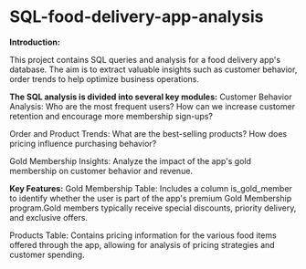 # SQL-food-delivery-app-analysis
**Introduction:**

This project contains SQL queries and analysis for a food delivery app's database. The aim is to extract valuable insights such as customer behavior, order trends to help optimize business operations.

**The SQL analysis is divided into several key modules:**
Customer Behavior Analysis: Who are the most frequent users? How can we increase customer retention and encourage more membership sign-ups?

Order and Product Trends: What are the best-selling products? How does pricing influence purchasing behavior?

Gold Membership Insights: Analyze the impact of the app's gold membership on customer behavior and revenue.

**Key Features:**
Gold Membership Table: Includes a column is_gold_member to identify whether the user is part of the app's premium Gold Membership program.Gold members typically receive special discounts, priority delivery, and exclusive offers.

Products Table: Contains pricing information for the various food items offered through the app, allowing for analysis of pricing strategies and customer spending.
